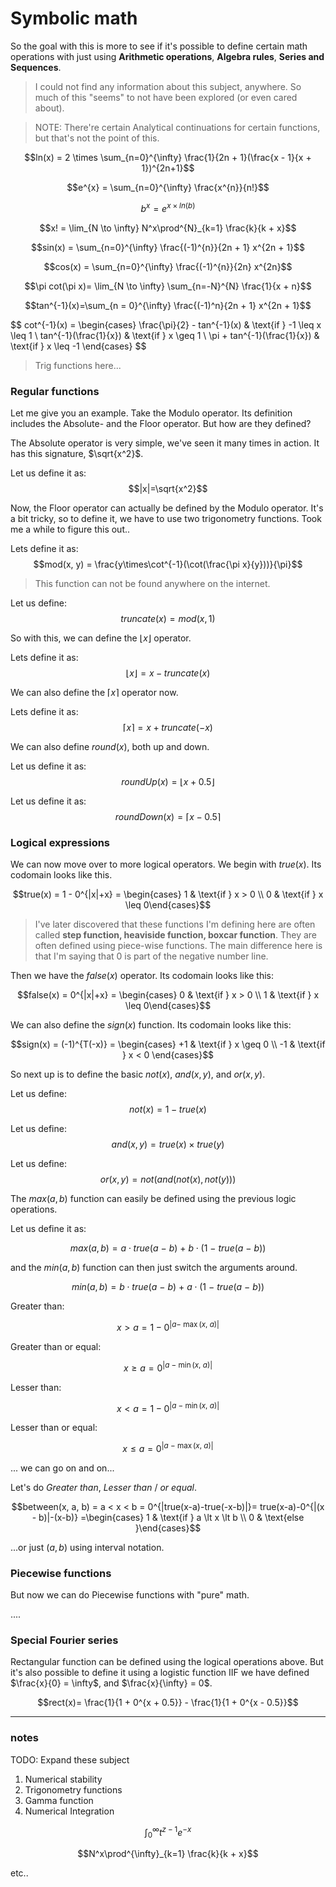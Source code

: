 # Symbolic math

So the goal with this is more to see if it's possible to define certain math operations with just using **Arithmetic operations**, **Algebra rules**, **Series and Sequences**.


> I could not find any information about this subject, anywhere. 
> So much of this "seems" to not have been explored (or even cared about).


> NOTE: There're certain Analytical continuations for certain functions, but that's not the point of this.


$$ln(x) = 2 \times \sum_{n=0}^{\infty} \frac{1}{2n + 1}(\frac{x - 1}{x + 1})^{2n+1}$$

$$e^{x} = \sum_{n=0}^{\infty} \frac{x^{n}}{n!}$$

$$b^{x} = e^{x \times ln(b)}$$

$$x! = \lim_{N \to \infty} N^x\prod^{N}_{k=1} \frac{k}{k + x}$$

$$sin(x) = \sum_{n=0}^{\infty} \frac{(-1)^{n}}{2n + 1} x^{2n + 1}$$

$$cos(x) = \sum_{n=0}^{\infty} \frac{(-1)^{n}}{2n} x^{2n}$$

$$\pi cot(\pi x)= \lim_{N \to \infty} \sum_{n=-N}^{N} \frac{1}{x + n}$$

$$tan^{-1}(x)=\sum_{n = 0}^{\infty} \frac{(-1)^n}{2n + 1} x^{2n + 1}$$

$$
cot^{-1}(x) = \begin{cases} \frac{\pi}{2} - tan^{-1}(x) & \text{if } -1 \leq x \leq 1 \\
tan^{-1}(\frac\{1}{x}) & \text{if } x \geq 1 \\
\pi + tan^{-1}(\frac\{1}{x}) & \text{if } x \leq -1 \end{cases}
$$

> Trig functions here...

### Regular functions
Let me give you an example. Take the Modulo operator. Its definition includes the Absolute- and the Floor operator. But how are they defined?

The Absolute operator is very simple, we've seen it many times in action. It has this signature, $\sqrt{x^2}$.

Let us define it as: $$|x|=\sqrt{x^2}$$

Now, the Floor operator can actually be defined by the Modulo operator. It's a bit tricky, so to define it, we have to use two trigonometry functions. Took me a while to figure this out..

Lets define it as: $$mod(x, y) = \frac{y\times\cot^{-1}(\cot(\frac{\pi x}{y}))}{\pi}$$
>This function can not be found anywhere on the internet.

Let us define: $$truncate(x) = mod(x, 1)$$

So with this, we can define the $\lfloor x \rfloor$ operator.

Lets define it as: $$\lfloor x \rfloor = x - truncate(x)$$

We can also define the $\lceil x \rceil$ operator now.

Lets define it as: $$\lceil x \rceil = x + truncate(-x)$$

We can also define $round(x)$, both up and down.

Let us define it as: $$roundUp(x) = \lfloor x + 0.5 \rfloor$$

Let us define it as: $$roundDown(x) = \lceil x - 0.5 \rceil$$


### Logical expressions
We can now move over to more logical operators. We begin with $true(x)$. Its codomain looks like this.

$$true(x) = 1 - 0^{|x|+x} = \begin{cases} 1 & \text{if } x > 0 \\
0 & \text{if } x \leq   0\end{cases}$$

>I've later discovered that these functions I'm defining here are often called **step function, heaviside function, boxcar function**.
>They are often defined using piece-wise functions. The main difference here is that I'm saying that 0 is part of the negative number line.


Then we have the $false(x)$ operator. Its codomain looks like this:

$$false(x) = 0^{|x|+x} = \begin{cases} 0 & \text{if } x > 0 \\
1 & \text{if } x \leq   0\end{cases}$$

We can also define the $sign(x)$ function. Its codomain looks like this:

$$sign(x) = (-1)^{T(-x)} = \begin{cases} +1 & \text{if } x \geq   0 \\
-1 & \text{if } x < 0 \end{cases}$$

So next up is to define the basic $not(x)$, $and(x, y)$, and $or(x, y)$.

Let us define: $$not(x) = 1 - true(x)$$

Let us define: $$and(x, y) = true(x) \times true(y)$$

Let us define: $$or(x, y) = not(and(not(x), not(y)))$$

The $max(a, b)$ function can easily be defined using the previous logic operations.

Let us define it as:

$$max(a, b) = a\cdot true\left(a\ -\ b\right)\ +\ b\cdot\left(1\ -\ true\left(a\ -\ b\right)\right)$$

and the $min(a, b)$ function can then just switch the arguments around.

$$min(a, b) = b\cdot true\left(a\ -\ b\right)\ +\ a\cdot\left(1\ -\ true\left(a\ -\ b\right)\right)$$

Greater than:

$$x \gt a = 1-0^{\left|a-\ \max\left(x,\ a\right)\right|}$$

Greater than or equal:

$$x \geq a = 0^{\left|a\ -\ \min\left(x,\ a\right)\right|}$$

Lesser than:

$$x < a = 1-0^{\left|a\ -\ \min\left(x,\ a\right)\right|}$$

Lesser than or equal:

$$x \leq a = 0^{\left|a\ -\ \max\left(x,\ a\right)\right|}$$

... we can go on and on...


Let's do *Greater than*, *Lesser than* / *or equal*.

$$between(x, a, b) = a < x < b = 0^{|true(x-a)-true(-x-b)|}= true(x-a)-0^{|(x - b)|-(x-b)} =\begin{cases} 1 & \text{if } a \lt x \lt b \\ 
0 & \text{else }\end{cases}$$

...or just $(a, b)$ using interval notation.

### Piecewise functions

But now we can do Piecewise functions with "pure" math.

....


### Special Fourier series

Rectangular function can be defined using the logical operations above. But it's also possible to define it using a logistic function IIF we have defined $\frac{x}{0} = \infty$, and $\frac{x}{\infty} = 0$.

$$rect(x)= \frac{1}{1 + 0^{x + 0.5}} - \frac{1}{1 + 0^{x - 0.5}}$$


----------------------


### notes

TODO: Expand these subject
1. Numerical stability
2. Trigonometry functions
3. Gamma function
4. Numerical Integration



$$\int^{\infty}_{0} t^{z-1}e^{-x}$$

$$N^x\prod^{\infty}_{k=1} \frac{k}{k + x}$$

etc..

